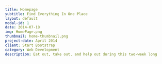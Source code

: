 ```yaml
---
title: Homepage
subtitle: Find Everything In One Place
layout: default
modal-id: 1
date: 2014-07-18
img: HomePage.png
thumbnail: home-thumbnail.png
project-date: April 2014
client: Start Bootstrap
category: Web Development
description: Eat out, take out, and help out during this two-week long event highlighting BIPOC, immigrant-owned restaurants in Southeast Seattle. Quickly find spotlight vendors and restaurants, as well as event information on the homepage.
---
```

